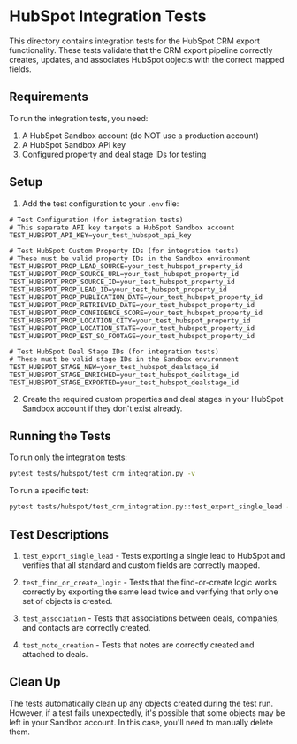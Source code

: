 # HubSpot Integration Tests

This directory contains integration tests for the HubSpot CRM export functionality. These tests validate that the CRM export pipeline correctly creates, updates, and associates HubSpot objects with the correct mapped fields.

## Requirements

To run the integration tests, you need:

1. A HubSpot Sandbox account (do NOT use a production account)
2. A HubSpot Sandbox API key
3. Configured property and deal stage IDs for testing

## Setup

1. Add the test configuration to your `.env` file:

```
# Test Configuration (for integration tests)
# This separate API key targets a HubSpot Sandbox account
TEST_HUBSPOT_API_KEY=your_test_hubspot_api_key

# Test HubSpot Custom Property IDs (for integration tests)
# These must be valid property IDs in the Sandbox environment
TEST_HUBSPOT_PROP_LEAD_SOURCE=your_test_hubspot_property_id
TEST_HUBSPOT_PROP_SOURCE_URL=your_test_hubspot_property_id
TEST_HUBSPOT_PROP_SOURCE_ID=your_test_hubspot_property_id
TEST_HUBSPOT_PROP_LEAD_ID=your_test_hubspot_property_id
TEST_HUBSPOT_PROP_PUBLICATION_DATE=your_test_hubspot_property_id
TEST_HUBSPOT_PROP_RETRIEVED_DATE=your_test_hubspot_property_id
TEST_HUBSPOT_PROP_CONFIDENCE_SCORE=your_test_hubspot_property_id
TEST_HUBSPOT_PROP_LOCATION_CITY=your_test_hubspot_property_id
TEST_HUBSPOT_PROP_LOCATION_STATE=your_test_hubspot_property_id
TEST_HUBSPOT_PROP_EST_SQ_FOOTAGE=your_test_hubspot_property_id

# Test HubSpot Deal Stage IDs (for integration tests)
# These must be valid stage IDs in the Sandbox environment
TEST_HUBSPOT_STAGE_NEW=your_test_hubspot_dealstage_id
TEST_HUBSPOT_STAGE_ENRICHED=your_test_hubspot_dealstage_id
TEST_HUBSPOT_STAGE_EXPORTED=your_test_hubspot_dealstage_id
```

2. Create the required custom properties and deal stages in your HubSpot Sandbox account if they don't exist already.

## Running the Tests

To run only the integration tests:

```bash
pytest tests/hubspot/test_crm_integration.py -v
```

To run a specific test:

```bash
pytest tests/hubspot/test_crm_integration.py::test_export_single_lead -v
```

## Test Descriptions

1. `test_export_single_lead` - Tests exporting a single lead to HubSpot and verifies that all standard and custom fields are correctly mapped.

2. `test_find_or_create_logic` - Tests that the find-or-create logic works correctly by exporting the same lead twice and verifying that only one set of objects is created.

3. `test_association` - Tests that associations between deals, companies, and contacts are correctly created.

4. `test_note_creation` - Tests that notes are correctly created and attached to deals.

## Clean Up

The tests automatically clean up any objects created during the test run. However, if a test fails unexpectedly, it's possible that some objects may be left in your Sandbox account. In this case, you'll need to manually delete them.
